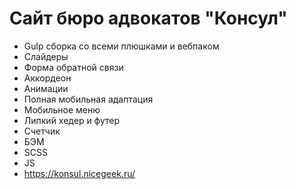 # Сайт бюро адвокатов "Консул"
- Gulp сборка со всеми плюшками и вебпаком
- Слайдеры
- Форма обратной связи
- Аккордеон
- Анимации
- Полная мобильная адаптация
- Мобильное меню
- Липкий хедер и футер
- Счетчик
- БЭМ
- SCSS
- JS
- https://konsul.nicegeek.ru/
